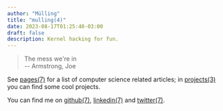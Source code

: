 ```yaml
---
author: "Mülling"
title: "mulling(4)"
date: 2023-08-17T01:25:40-03:00
draft: false
description: Kernel hacking for fun.
---
```


> The mess we're in<br><span class="quote"> -- Armstrong, Joe</span>

See [pages(7)](/pages) for a list of computer science related articles; in [projects(3)](/projects) you can find some cool projects.

You can find me on [github(7)](https://github.com/mulling), [linkedin(7)](https://linkedin.com/in/mulling) and [twitter(7)](https://twitter.com/coredumpy).
